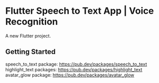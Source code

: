 # Flutter Speech to Text App  | Voice Recognition

A new Flutter project.

## Getting Started

speech_to_text package: https://pub.dev/packages/speech_to_text
highlight_text packages: https://pub.dev/packages/highlight_text
avatar_glow package: https://pub.dev/packages/avatar_glow
